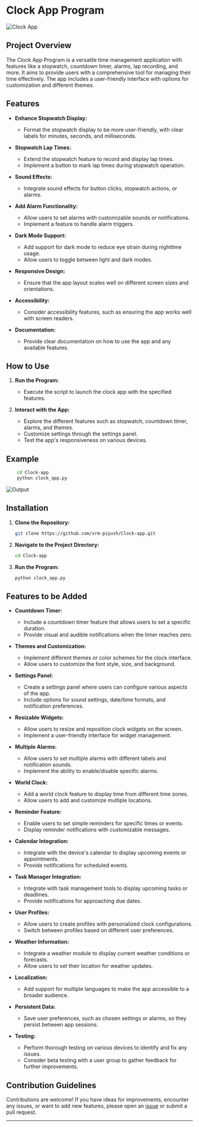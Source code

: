 # Clock App Program

![Clock App](image-1.png)

## Project Overview

The Clock App Program is a versatile time management application with features like a stopwatch, countdown timer, alarms, lap recording, and more. It aims to provide users with a comprehensive tool for managing their time effectively. The app includes a user-friendly interface with options for customization and different themes.

## Features

- **Enhance Stopwatch Display:**

  - Format the stopwatch display to be more user-friendly, with clear labels for minutes, seconds, and milliseconds.

- **Stopwatch Lap Times:**

  - Extend the stopwatch feature to record and display lap times.
  - Implement a button to mark lap times during stopwatch operation.

- **Sound Effects:**

  - Integrate sound effects for button clicks, stopwatch actions, or alarms.

- **Add Alarm Functionality:**

  - Allow users to set alarms with customizable sounds or notifications.
  - Implement a feature to handle alarm triggers.

- **Dark Mode Support:**

  - Add support for dark mode to reduce eye strain during nighttime usage.
  - Allow users to toggle between light and dark modes.

- **Responsive Design:**

  - Ensure that the app layout scales well on different screen sizes and orientations.

- **Accessibility:**

  - Consider accessibility features, such as ensuring the app works well with screen readers.

- **Documentation:**

  - Provide clear documentation on how to use the app and any available features.

## How to Use

1. **Run the Program:**

   - Execute the script to launch the clock app with the specified features.

2. **Interact with the App:**

   - Explore the different features such as stopwatch, countdown timer, alarms, and themes.
   - Customize settings through the settings panel.
   - Test the app's responsiveness on various devices.

## Example

```bash
    cd Clock-app
    python clock_app.py
```

![Output](image.png)

## Installation

1. **Clone the Repository:**

   ```bash
   git clone https://github.com/vrm-piyush/Clock-app.git
   ```

2. **Navigate to the Project Directory:**

   ```bash
   cd Clock-app
   ```

3. **Run the Program:**

   ```bash
   python clock_app.py
   ```

## Features to be Added

- **Countdown Timer:**

  - Include a countdown timer feature that allows users to set a specific duration.
  - Provide visual and audible notifications when the timer reaches zero.

- **Themes and Customization:**

  - Implement different themes or color schemes for the clock interface.
  - Allow users to customize the font style, size, and background.

- **Settings Panel:**

  - Create a settings panel where users can configure various aspects of the app.
  - Include options for sound settings, date/time formats, and notification preferences.

- **Resizable Widgets:**

  - Allow users to resize and reposition clock widgets on the screen.
  - Implement a user-friendly interface for widget management.

- **Multiple Alarms:**

  - Allow users to set multiple alarms with different labels and notification sounds.
  - Implement the ability to enable/disable specific alarms.

- **World Clock:**

  - Add a world clock feature to display time from different time zones.
  - Allow users to add and customize multiple locations.

- **Reminder Feature:**

  - Enable users to set simple reminders for specific times or events.
  - Display reminder notifications with customizable messages.

- **Calendar Integration:**

  - Integrate with the device's calendar to display upcoming events or appointments.
  - Provide notifications for scheduled events.

- **Task Manager Integration:**

  - Integrate with task management tools to display upcoming tasks or deadlines.
  - Provide notifications for approaching due dates.

- **User Profiles:**

  - Allow users to create profiles with personalized clock configurations.
  - Switch between profiles based on different user preferences.

- **Weather Information:**

  - Integrate a weather module to display current weather conditions or forecasts.
  - Allow users to set their location for weather updates.

- **Localization:**

  - Add support for multiple languages to make the app accessible to a broader audience.

- **Persistent Data:**

  - Save user preferences, such as chosen settings or alarms, so they persist between app sessions.

- **Testing:**

  - Perform thorough testing on various devices to identify and fix any issues.
  - Consider beta testing with a user group to gather feedback for further improvements.

## Contribution Guidelines

Contributions are welcome! If you have ideas for improvements, encounter any issues, or want to add new features, please open an [issue](https://github.com/vrm-piyush/Clock-app/issues) or submit a pull request.

---
